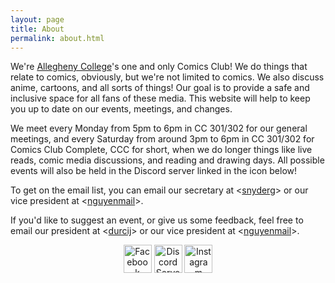 ```yaml
---
layout: page
title: About
permalink: about.html
---
```


We're [Allegheny College](https://allegheny.edu/)'s one and only Comics Club!  We do things that relate to comics, obviously, but we're not limited to comics.  We also discuss anime, cartoons, and all sorts of things!  Our goal is to provide a safe and inclusive space for all fans of these media.  This website will help to keep you up to date on our events, meetings, and changes.

We meet every Monday from 5pm to 6pm in CC 301/302 for our general meetings, and every Saturday from around 3pm to 6pm in CC 301/302 for Comics Club Complete, CCC for short, when we do longer things like live reads, comic media discussions, and reading and drawing days.  All possible events will also be held in the Discord server linked in the icon below!

To get on the email list, you can email our secretary at <[snyderg](mailto:snyderg@allegheny.edu)> or our vice president at <[nguyenmail](mailto:nguyenmail@allegheny.edu)>.

If you'd like to suggest an event, or give us some feedback, feel free to email our president at <[durcij](mailto:durcij@allegheny.edu)> or our vice president at <[nguyenmail](mailto:nguyenmail@allegheny.edu)>.

<center>
<a href="https://www.facebook.com/groups/359659447419354/"><img src="../images/misc/fb.svg" alt="Facebook Group" width="45"/></a>
<a href="https://discord.gg/JqfTQ7w"><img src="../images/misc/discord.svg" alt="Discord Server" width="45"/></a>
<a href="https://www.instagram.com/accomicsclub/"><img src="../images/misc/insta.svg" alt="Instagram Page" width="45"/></a>
</center>
